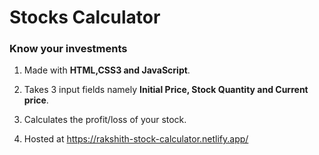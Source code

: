 # Stocks Calculator

### Know your investments

1. Made with **HTML,CSS3 and JavaScript**.

1. Takes 3 input fields namely **Initial Price, Stock Quantity and Current price**.

1. Calculates the profit/loss of your stock.

1. Hosted at https://rakshith-stock-calculator.netlify.app/
